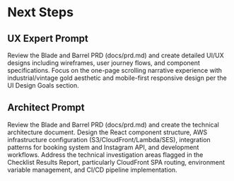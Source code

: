 # Next Steps

## UX Expert Prompt

Review the Blade and Barrel PRD (docs/prd.md) and create detailed UI/UX designs including wireframes, user journey flows, and component specifications. Focus on the one-page scrolling narrative experience with industrial/vintage gold aesthetic and mobile-first responsive design per the UI Design Goals section.

## Architect Prompt

Review the Blade and Barrel PRD (docs/prd.md) and create the technical architecture document. Design the React component structure, AWS infrastructure configuration (S3/CloudFront/Lambda/SES), integration patterns for booking system and Instagram API, and development workflows. Address the technical investigation areas flagged in the Checklist Results Report, particularly CloudFront SPA routing, environment variable management, and CI/CD pipeline implementation.
